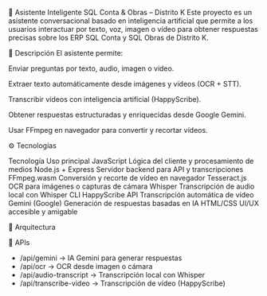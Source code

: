 
🧠 Asistente Inteligente SQL Conta & Obras – Distrito K
Este proyecto es un asistente conversacional basado en inteligencia artificial que permite a los usuarios interactuar por texto, voz, imagen o vídeo para obtener respuestas precisas sobre los ERP SQL Conta y SQL Obras de Distrito K.



📌 Descripción
El asistente permite:

Enviar preguntas por texto, audio, imagen o vídeo.

Extraer texto automáticamente desde imágenes y vídeos (OCR + STT).

Transcribir vídeos con inteligencia artificial (HappyScribe).

Obtener respuestas estructuradas y enriquecidas desde Google Gemini.

Usar FFmpeg en navegador para convertir y recortar vídeos.

⚙️ Tecnologías

Tecnología	Uso principal
JavaScript	Lógica del cliente y procesamiento de medios
Node.js + Express	Servidor backend para API y transcripciones
FFmpeg.wasm	Conversión y recorte de vídeo en navegador
Tesseract.js	OCR para imágenes o capturas de cámara
Whisper	Transcripción de audio local con Whisper CLI
HappyScribe API	Transcripción automática de vídeo
Gemini (Google)	Generación de respuestas basadas en IA
HTML/CSS	UI/UX accesible y amigable

🧱 Arquitectura


🧠 APIs
- /api/gemini               → IA Gemini para generar respuestas
- /api/ocr                  → OCR desde imagen o cámara
- /api/audio-transcript     → Transcripción local con Whisper
- /api/transcribe-video     → Transcripción de vídeo (HappyScribe)



